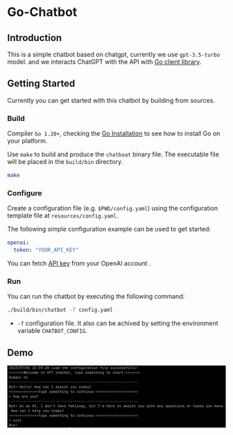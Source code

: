 # Go-Chatbot

## Introduction

This is a simple chatbot based on chatgpt, currently we use `gpt-3.5-turbo` model. and we interacts ChatGPT with the API with [Go client library](https://github.com/sashabaranov/go-openai).

## Getting Started

Currently you can get started with this chatbot by building from sources.

### Build

Compiler `Go 1.20+`, checking the [Go Installation](https://golang.org/doc/install) to see how to install Go on your platform.

Use `make` to build and produce the `chatboat` binary file. The executable file will be placed in the `build/bin` directory.

```bash
make
```

### Configure

Create a configuration file (e.g. `$PWD/config.yaml`) using the configuration template file at `resources/config.yaml`.

The following simple configuration example can be used to get started:

```yaml
openai:
  token: "YOUR_API_KEY"
```

You can fetch [API key](https://platform.openai.com/account/api-keys) from your OpenAI account .

### Run

You can run the chatbot by executing the following command:

```bash
./build/bin/chatbot -f config.yaml
```

- `-f` configuration file. It also can be achived by setting the environment variable `CHATBOT_CONFIG`.

## Demo

![demo](./resources/chatbot-demo.png)
